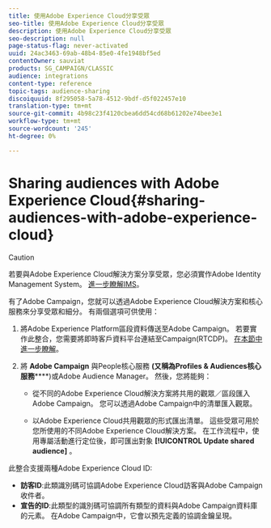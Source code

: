 ```yaml
---
title: 使用Adobe Experience Cloud分享受眾
seo-title: 使用Adobe Experience Cloud分享受眾
description: 使用Adobe Experience Cloud分享受眾
seo-description: null
page-status-flag: never-activated
uuid: 24ac3463-69ab-48b4-85e0-4fe1948bf5ed
contentOwner: sauviat
products: SG_CAMPAIGN/CLASSIC
audience: integrations
content-type: reference
topic-tags: audience-sharing
discoiquuid: 8f295058-5a78-4512-9bdf-d5f022457e10
translation-type: tm+mt
source-git-commit: 4b98c23f4120cbea6dd54cd68b61202e74bee3e1
workflow-type: tm+mt
source-wordcount: '245'
ht-degree: 0%

---
```



# Sharing audiences with Adobe Experience Cloud{#sharing-audiences-with-adobe-experience-cloud}

>[!CAUTION]
>
>若要與Adobe Experience Cloud解決方案分享受眾，您必須實作Adobe Identity Management System。 [進一步瞭解IMS](../../integrations/using/about-adobe-id.md)。

有了Adobe Campaign，您就可以透過Adobe Experience Cloud解決方案和核心服務來分享受眾和細分。 有兩個選項可供使用：

1. 將Adobe Experience Platform區段資料傳送至Adobe Campaign。 若要實作此整合，您需要將即時客戶資料平台連結至Campaign(RTCDP)。 [在本節中進一步瞭解](https://docs.adobe.com/content/help/en/experience-platform/rtcdp/destinations/destinations-cat/adobe-destinations/adobe-campaign-destination.html)。


1. 將 **Adobe Campaign** 與People核心服務 **(又稱為Profiles &amp; Audiences核心服務******)或Adobe Audience Manager。 然後，您將能夠：

   * 從不同的Adobe Experience Cloud解決方案將共用的觀眾／區段匯入Adobe Campaign。 您可以透過Adobe Campaign中的清單匯入觀眾。

   * 以Adobe Experience Cloud共用觀眾的形式匯出清單。 這些受眾可用於您所使用的不同Adobe Experience Cloud解決方案。 在工作流程中，使用專屬活動進行定位後，即可匯出對象 **[!UICONTROL Update shared audience]** 。

此整合支援兩種Adobe Experience Cloud ID:

* **訪客ID**:此類識別碼可協調Adobe Experience Cloud訪客與Adobe Campaign收件者。
* **宣告的ID**:此類型的識別碼可協調所有類型的資料與Adobe Campaign資料庫的元素。 在Adobe Campaign中，它會以預先定義的協調金鑰呈現。
